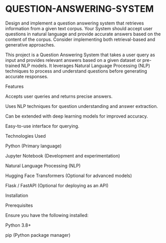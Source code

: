 # QUESTION-ANSWERING-SYSTEM
Design and implement a question answering system that retrieves information from a given text corpus. Your System should accept user questions in natural language and provide accurate answers based on the content of the corpus. Consider implementing both retrieval-based and generative approaches.


This project is a Question Answering System that takes a user query as input and provides relevant answers based on a given dataset or pre-trained NLP models. It leverages Natural Language Processing (NLP) techniques to process and understand questions before generating accurate responses.

Features

Accepts user queries and returns precise answers.

Uses NLP techniques for question understanding and answer extraction.

Can be extended with deep learning models for improved accuracy.

Easy-to-use interface for querying.

Technologies Used

Python (Primary language)

Jupyter Notebook (Development and experimentation)

Natural Language Processing (NLP)

Hugging Face Transformers (Optional for advanced models)

Flask / FastAPI (Optional for deploying as an API)

Installation

Prerequisites

Ensure you have the following installed:

Python 3.8+

pip (Python package manager)

